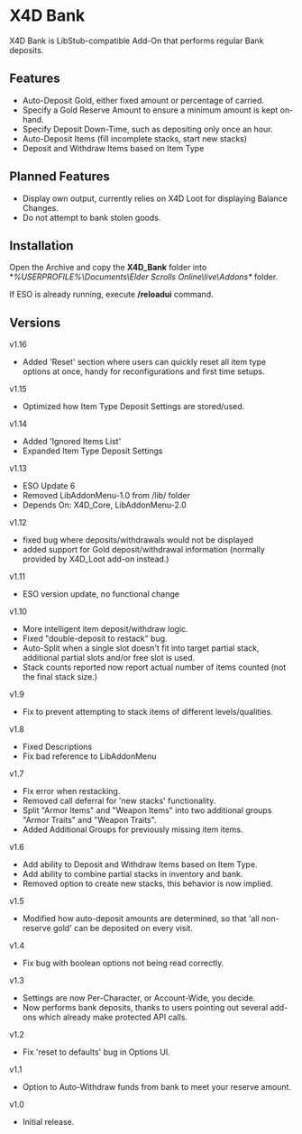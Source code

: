 # X4D **Bank**

X4D Bank is LibStub-compatible Add-On that performs regular Bank deposits.

## Features

* Auto-Deposit Gold, either fixed amount or percentage of carried.
* Specify a Gold Reserve Amount to ensure a minimum amount is kept on-hand.
* Specify Deposit Down-Time, such as depositing only once an hour.
* Auto-Deposit Items (fill incomplete stacks, start new stacks)
* Deposit and Withdraw Items based on Item Type

## Planned Features

* Display own output, currently relies on X4D Loot for displaying Balance Changes.
* Do not attempt to bank stolen goods.

## Installation

Open the Archive and copy the **X4D_Bank** folder into **%USERPROFILE%\Documents\Elder Scrolls Online\live\Addons\** folder.

If ESO is already running, execute **/reloadui** command.

## Versions
v1.16

- Added 'Reset' section where users can quickly reset all item type options at once, handy for reconfigurations and first time setups.

v1.15

- Optimized how Item Type Deposit Settings are stored/used.

v1.14

- Added 'Ignored Items List'
- Expanded Item Type Deposit Settings

v1.13

- ESO Update 6
- Removed LibAddonMenu-1.0 from /lib/ folder
- Depends On: X4D_Core, LibAddonMenu-2.0

v1.12

- fixed bug where deposits/withdrawals would not be displayed
- added support for Gold deposit/withdrawal information (normally provided by X4D_Loot add-on instead.)

v1.11

- ESO version update, no functional change

v1.10

- More intelligent item deposit/withdraw logic.
- Fixed "double-deposit to restack" bug.
- Auto-Split when a single slot doesn't fit into target partial stack, additional partial slots and/or free slot is used.
- Stack counts reported now report actual number of items counted (not the final stack size.)

v1.9

- Fix to prevent attempting to stack items of different levels/qualities.

v1.8

- Fixed Descriptions
- Fix bad reference to LibAddonMenu

v1.7

- Fix error when restacking.
- Removed call deferral for 'new stacks' functionality.
- Split "Armor Items" and "Weapon Items" into two additional groups "Armor Traits" and "Weapon Traits".
- Added Additional Groups for previously missing item items.

v1.6

- Add ability to Deposit and Withdraw Items based on Item Type.
- Add ability to combine partial stacks in inventory and bank.
- Removed option to create new stacks, this behavior is now implied.

v1.5

- Modified how auto-deposit amounts are determined, so that 'all non-reserve gold' can be deposited on every visit.

v1.4

- Fix bug with boolean options not being read correctly.

v1.3

- Settings are now Per-Character, or Account-Wide, you decide.
- Now performs bank deposits, thanks to users pointing out several add-ons which already make protected API calls.

v1.2

- Fix 'reset to defaults' bug in Options UI.

v1.1

- Option to Auto-Withdraw funds from bank to meet your reserve amount.

v1.0

- Initial release.

